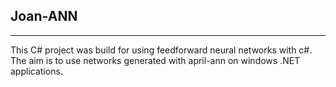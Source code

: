 Joan-ANN
--------
--------

This C# project was build for using feedforward neural networks with c#. The aim is to use networks generated with april-ann on windows .NET applications.


